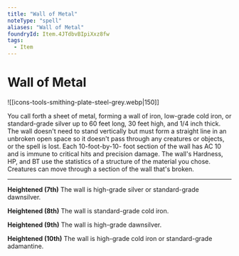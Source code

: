 ```yaml
---
title: "Wall of Metal"
noteType: "spell"
aliases: "Wall of Metal"
foundryId: Item.4JTdbvBIpiXxz8fw
tags:
  - Item
---
```


# Wall of Metal
![[icons-tools-smithing-plate-steel-grey.webp|150]]

You call forth a sheet of metal, forming a wall of iron, low-grade cold iron, or standard-grade silver up to 60 feet long, 30 feet high, and 1/4 inch thick. The wall doesn't need to stand vertically but must form a straight line in an unbroken open space so it doesn't pass through any creatures or objects, or the spell is lost. Each 10-foot-by-10- foot section of the wall has AC 10 and is immune to critical hits and precision damage. The wall's Hardness, HP, and BT use the statistics of a structure of the material you chose. Creatures can move through a section of the wall that's broken.

* * *

**Heightened (7th)** The wall is high-grade silver or standard-grade dawnsilver.

**Heightened (8th)** The wall is standard-grade cold iron.

**Heightened (9th)** The wall is high-grade dawnsilver.

**Heightened (10th)** The wall is high-grade cold iron or standard-grade adamantine.
